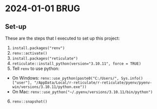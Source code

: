 # 2024-01-01 BRUG

## Set-up

These are the steps that I executed to set up this project:

1. `install.packages("renv")`
2. `renv::activate()`
3. `install.packages("reticulate")`
4. `reticulate::install_python(version="3.10.11", force = TRUE)`
5. Tell `renv` to use python: 
 - On Windows: `renv::use_python(paste0("C:/Users/", Sys.info()["user"], "/AppData/Local/r-reticulate/r-reticulate/pyenv/pyenv-win/versions/3.10.11/python.exe"))`
 - On Mac: `renv::use_python("~/.pyenv/versions/3.10.11/bin/python")`
6. `renv::snapshot()`
